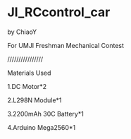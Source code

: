 # JI_RCcontrol_car
by ChiaoY

For UMJI Freshman Mechanical Contest

////////////////

Materials Used

1.DC Motor*2

2.L298N Module*1

3.2200mAh 30C Battery*1

4.Arduino Mega2560*1
